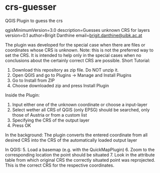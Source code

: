 # crs-guesser
QGIS Plugin to guess the crs

qgisMinimumVersion=3.0
description=Guesses unknown CRS for layers
version=0.1
author=Brigit Danthine
email=brigit.danthine@uibk.ac.at

The plugin was developed for the special case when there are files or coordinates whose CRS is unknown.
Note: this is not the preferred way to set the CRS. It is intended to help only in the special cases when no conclusions about the certainly correct CRS are possible. 
Short Tutorial:
1. Download this repository as zip file. Do NOT unzip it. 
2. Open QGIS and go to Plugins -> Manage and Install Plugins
3. Go to Install from ZIP
4. Choose downloaded zip and press Install Plugin

Inside the Plugin:
1. Input either one of the unknown coordinate or choose a input-layer
2. Select wether all CRS of QGIS (only EPSG) should be searched, only those of Austria or from a custom list 
3. Specifying the CRS of the output layer
4. Press OK

In the background:
The plugin converts the entered coordinate from all desired CRS into the CRS of the automatically loaded output layer

In QGIS:
5. Load a basemap (e.g. with the QuickMapPlugin)
6. Zoom to the corresponding location the point should be situated
7. Look in the attribute table from which original CRS the correctly situated point was reprojected. This is the correct CRS for the respective coordinates.  

